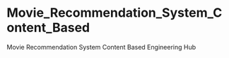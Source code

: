 # Movie_Recommendation_System_Content_Based
Movie Recommendation System Content Based Engineering Hub
